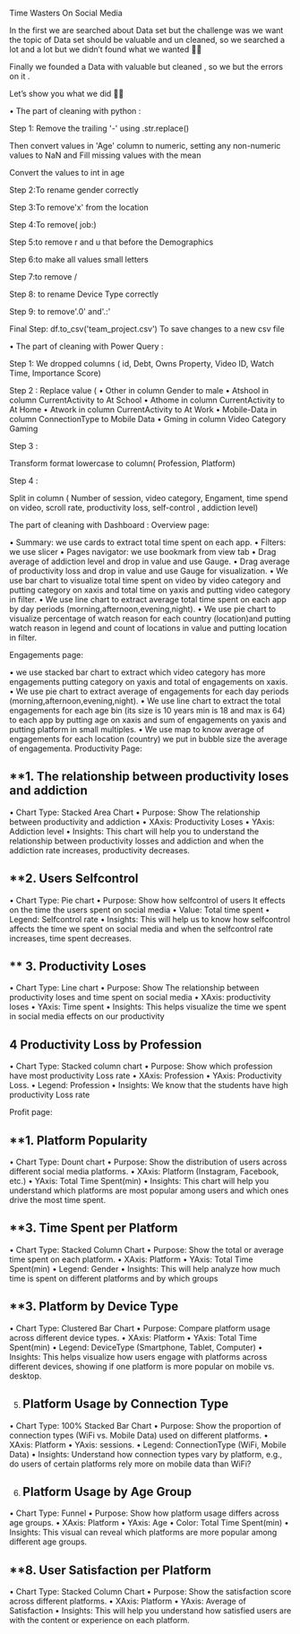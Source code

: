 Time Wasters On Social Media 


In the first we are searched about Data set but the challenge was we want the topic of Data set should be valuable and un cleaned, so we searched a lot and a lot  but we didn’t found what we wanted 🤦‍♂️

Finally we founded a Data with valuable but cleaned , so we but the errors on it .

Let’s show you what we did 🏃‍➡️

•	The part of cleaning with python :

Step 1: Remove the trailing '-' using .str.replace()
 

Then convert values in 'Age' column to numeric, setting any non-numeric values to NaN and Fill missing values with the mean
  
Convert the values to int in age
 

Step 2:To rename gender correctly
 





Step 3:To remove'x' from the location
 

Step 4:To remove( job:)
 


Step 5:to remove r and u that before the Demographics
 

Step 6:to make all values small letters
 




Step 7:to remove /
 
Step 8: to rename Device Type correctly
 





Step 9: to remove'.0' and'.:'
 
Final Step:
df.to_csv('team_project.csv')
To save changes to a new csv file

•	The part of cleaning with Power Query :

Step 1: 
We dropped columns ( id, Debt, Owns Property, Video ID, Watch Time, Importance Score)

Step 2 : 
Replace value (
•	Other in column Gender to male 
•	Atshool in column CurrentActivity to At School
•	Athome in column CurrentActivity to At Home
•	Atwork in column CurrentActivity to At Work
•	Mobile-Data in column ConnectionType to Mobile Data
•	Gming in column Video Category Gaming


Step 3 :

Transform format lowercase to column( Profession, 
Platform)

Step 4 :

Split in column ( Number of session, video category, Engament, time spend on video, scroll rate, productivity loss, self-control , addiction level)

    
















The part of cleaning with Dashboard : 
Overview page:
 
•	Summary: we use cards to extract total time spent on each app.
•	Filters: we use slicer
•	Pages navigator: we use bookmark from view tab
•	Drag average of addiction level and drop in value and use Gauge.
•	Drag average of productivity loss and drop in value and use Gauge for visualization.
•	We use bar chart to visualize total time spent on video by video category and putting category on xaxis and total time on yaxis and putting video category in filter.
•	We use line chart to extract average total time spent on each app by day periods (morning,afternoon,evening,night).
•	We use pie chart to visualize percentage of watch reason for each country (location)and putting watch reason in legend and count of locations in value and putting location in filter.

Engagements page:







•	we use stacked bar chart to extract which video category has more engagements putting category on yaxis and total of engagements on xaxis.
•	We use pie chart to extract average of engagements for  each day periods (morning,afternoon,evening,night).
•	We use line chart to extract the total engagements for each age bin (its size is 10 years min is 18 and max is 64) to each app by putting age on xaxis and sum of engagements on yaxis and putting platform in small multiples. 
•	We use map to know average of engagements for each location (country) we put in bubble size the average of engagementa.
Productivity Page:

**1. The relationship between productivity loses and addiction
----------------------------------------------------
•	Chart Type: Stacked Area Chart 
•	Purpose: Show The relationship between productivity and addiction
•	XAxis: Productivity Loses
•	YAxis: Addiction level
•	Insights: This chart will help you to understand the relationship between productivity losses and addiction and when the addiction rate increases, productivity decreases.

**2. Users Selfcontrol
---------------------
•	Chart Type: Pie chart
•	Purpose: Show how selfcontrol of users It effects on the time the users spent on social media
•	Value: Total time spent
•	Legend: Selfcontrol rate
•	Insights: This will help us to know how selfcontrol affects the time we spent on social media and when the selfcontrol rate increases, time spent decreases.


** 3. Productivity Loses
--------------------------
•	Chart Type: Line chart
•	Purpose: Show The relationship between productivity loses and time spent on social media
•	XAxis: productivity loses
•	YAxis: Time spent
•	Insights: This helps visualize the time we spent in social media effects on our productivity

 4 Productivity Loss by Profession 
 --------------------------
•	Chart Type: Stacked column chart 
•	Purpose: Show which profession have most productivity Loss rate
•	XAxis: Profession
•	YAxis: Productivity Loss.
•	Legend: Profession
•	Insights: We know that the students have high productivity Loss rate



Profit page:


**1. Platform Popularity
-----------------------
•	Chart Type: Dount chart
•	Purpose: Show the distribution of users across different social media platforms.
•	XAxis: Platform (Instagram, Facebook, etc.)
•	YAxis: Total Time Spent(min)
•	Insights: This chart will help you understand which platforms are most popular among users and which ones drive the most time spent.

**3. Time Spent per Platform
----------------------------
•	Chart Type: Stacked Column Chart
•	Purpose: Show the total or average time spent on each platform.
•	XAxis: Platform
•	YAxis: Total Time Spent(min) 
•	Legend: Gender
•	 Insights: This will help analyze how much time is spent on different platforms and by which groups

**3. Platform by Device Type
   --------------------
•	Chart Type: Clustered Bar Chart
•	Purpose: Compare platform usage across different device types.
•	XAxis: Platform
•	YAxis: Total Time Spent(min)
•	Legend: DeviceType (Smartphone, Tablet, Computer)
•	Insights: This helps visualize how users engage with platforms across different devices, showing if one platform is more popular on mobile vs. desktop.

5. Platform Usage by Connection Type
   ----------------------------
•	Chart Type: 100% Stacked Bar Chart
•	Purpose: Show the proportion of connection types (WiFi vs. Mobile Data) used on different platforms.
•	XAxis: Platform
•	YAxis: sessions.
•	Legend: ConnectionType (WiFi, Mobile Data)
•	Insights: Understand how connection types vary by platform, e.g., do users of certain platforms rely more on mobile data than WiFi?

6. Platform Usage by Age Group
   ----------------------------
•	Chart Type: Funnel
•	Purpose: Show how platform usage differs across age groups.
•	XAxis: Platform
•	YAxis: Age
•	Color: Total Time Spent(min)
•	Insights: This visual can reveal which platforms are more popular among different age groups.

**8. User Satisfaction per Platform
---------------------
•	Chart Type: Stacked Column Chart 
•	Purpose: Show the satisfaction score across different platforms.
•	XAxis: Platform
•	YAxis: Average of Satisfaction
•	Insights: This will help you understand how satisfied users are with the content or experience on each platform.


